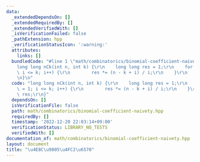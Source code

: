 ```yaml
---
data:
  _extendedDependsOn: []
  _extendedRequiredBy: []
  _extendedVerifiedWith: []
  _isVerificationFailed: false
  _pathExtension: hpp
  _verificationStatusIcon: ':warning:'
  attributes:
    links: []
  bundledCode: "#line 1 \"math/combinatorics/binomial-coefficient-naivety.hpp\"\n\
    long long nCk(int n, int k) {\r\n    long long res = 1;\r\n    for (int i = 1;\
    \ i <= k; i++) {\r\n        res *= (n - k + i) / i;\r\n    }\r\n    return res;\r\
    \n}\n"
  code: "long long nCk(int n, int k) {\r\n    long long res = 1;\r\n    for (int i\
    \ = 1; i <= k; i++) {\r\n        res *= (n - k + i) / i;\r\n    }\r\n    return\
    \ res;\r\n}"
  dependsOn: []
  isVerificationFile: false
  path: math/combinatorics/binomial-coefficient-naivety.hpp
  requiredBy: []
  timestamp: '2022-12-20 22:03:14+09:00'
  verificationStatus: LIBRARY_NO_TESTS
  verifiedWith: []
documentation_of: math/combinatorics/binomial-coefficient-naivety.hpp
layout: document
title: "\u4E8C\u9805\u4FC2\u6570"
---
```


